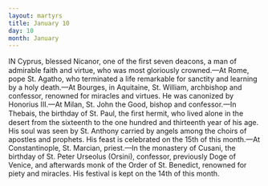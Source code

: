 ```yaml
---
layout: martyrs
title: January 10
day: 10
month: January
---
```

IN Cyprus, blessed Nicanor, one of the ﬁrst seven  deacons, a man of admirable faith and virtue, who was most gloriously crowned.&mdash;At Rome, pope St. Agatho, who terminated a life remarkable for sanctity and learning by a holy death.&mdash;At Bourges, in Aquitaine, St. William, archbishop and confessor, renowned for miracles and virtues. He was canonized by Honorius III.&mdash;At Milan, St. John the Good, bishop and confessor.&mdash;In Thebais, the birthday of St. Paul, the ﬁrst hermit, who lived alone in the desert from the sixteenth to the one hundred and thirteenth year of his age. His soul was seen by St. Anthony carried by angels among the choirs of apostles and prophets. His feast is celebrated on the 15th of this month.&mdash;At Constantinople, St. Marcian, priest.&mdash;In the monastery of Cusani, the birthday of St. Peter Urseolus (Orsini), confessor, previously Doge of Venice, and afterwards monk of the Order of St. Benedict, renowned for piety and miracles. His festival is kept on the 14th of this month. 
